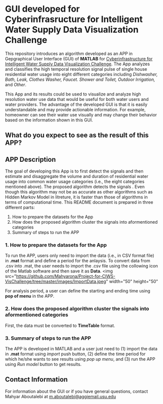 # GUI developed for Cyberinfrasructure for Intelligent Water Supply Data Visualization Challenge

This repository introduces an algorithm developed as an APP in Gepgraphical User Interface (GUI) of **MATLAB** for [Cyberinfrastructure for Intelligent Water Supply Data Visualization Challenge](https://github.com/UCHIC/CIWS-VisChallenge). The App analyzes and classifies the high temporal resolution signal pulse of single house residential water usage into eight different categories including *Dishwasher, Bath, Leak, Clothes Washer, Faucet. Shower and Toilet, Outdoor Irrigation,* and *Other*.

This App and its results could be used to visualize and analyze high resolution water use data that would be useful for both water users and water providers. The advantage of the developed GUI is that it is easily understandable and may provide actionable information. For example, homeowner can see their water use visually and may change their behavior based on the information shown in this GUI. 

## What do you expect to see as the result of this APP?


## APP Description
The goal of developing this App is to first detect the signals and then estimate and disaggregate the volume and duration of residential water usage into common water usage categories (i.e., the eight categories mentioned above). The proposed algorithm detects the signals . Even though this algorithm may not be as accurate as other algorithms such as Hidden Markov Model in litreture, it is faster than those of algorithms in terms of computational time. This README document is prepared in three different parts:

  1. How to prepare the datasets for the App
  2. How does the proposed algorithm cluster the signals into aformentioned categories
  3. Summary of steps to run the APP


### 1. How to prepare the datasets for the App
To run the APP, users only need to import the data (i.e., in CSV format file) in **.mat** format and define a period for the anlaysis. To convert data from .csv into .mat, the user needs to import the .csv file using the collowing icon of the Matlab software and then save it as **Data**. 
<img src="https://github.com/Mahyarona/Project-for-CIWS-VisChallenge/tree/master/images/ImportData.jpeg" width="50" height="50"

For analysis period, a user can define the starting and ending time using **pop of menu** in the APP.


### 2. How does the proposed algorithm cluster the signals into aformentioned categories
First, the data must be converted to **TimeTable** format. 

### 3. Summary of steps to run the APP
The APP is developed in MATLAB and a user just need to (1) import the data in **.mat** format using *import* push button, (2) define the time period for which he/she wants to see results using *pop up menu*, and (3) run the APP using *Run model* button to get results. 

## Contact Information
For information about the GUI or if you have general questions, contact Mahyar Aboutalebi at m.aboutalebi@aggiemail.usu.edu
